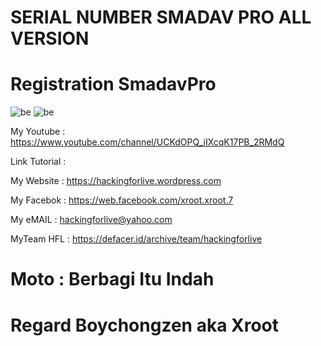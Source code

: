 # SERIAL NUMBER SMADAV PRO ALL VERSION

# Registration SmadavPro

![be](https://raw.githubusercontent.com/boychongzen18/AndroSploit/master/smadavfree.jpg)
![be](https://raw.githubusercontent.com/boychongzen18/AndroSploit/master/smadavpro.jpg)



My Youtube    : https://www.youtube.com/channel/UCKdOPQ_iIXcqK17PB_2RMdQ

Link Tutorial : 

My Website    : https://hackingforlive.wordpress.com

My Facebok    : https://web.facebook.com/xroot.xroot.7

My eMAIL      : hackingforlive@yahoo.com

MyTeam HFL    : https://defacer.id/archive/team/hackingforlive

# Moto : Berbagi Itu Indah

# Regard Boychongzen aka Xroot
